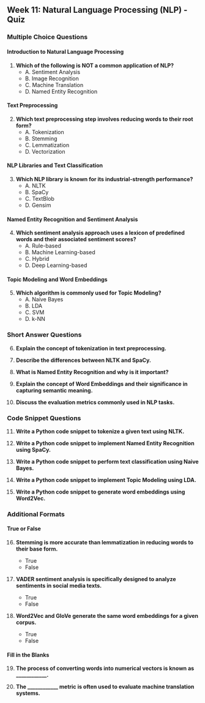 ﻿## Week 11: Natural Language Processing (NLP) - Quiz

### Multiple Choice Questions

#### Introduction to Natural Language Processing

1. **Which of the following is NOT a common application of NLP?**
    - A. Sentiment Analysis
    - B. Image Recognition
    - C. Machine Translation
    - D. Named Entity Recognition

#### Text Preprocessing

2. **Which text preprocessing step involves reducing words to their root form?**
    - A. Tokenization
    - B. Stemming
    - C. Lemmatization
    - D. Vectorization

#### NLP Libraries and Text Classification

3. **Which NLP library is known for its industrial-strength performance?**
    - A. NLTK
    - B. SpaCy
    - C. TextBlob
    - D. Gensim

#### Named Entity Recognition and Sentiment Analysis

4. **Which sentiment analysis approach uses a lexicon of predefined words and their associated sentiment scores?**
    - A. Rule-based
    - B. Machine Learning-based
    - C. Hybrid
    - D. Deep Learning-based

#### Topic Modeling and Word Embeddings

5. **Which algorithm is commonly used for Topic Modeling?**
    - A. Naive Bayes
    - B. LDA
    - C. SVM
    - D. k-NN

### Short Answer Questions

6. **Explain the concept of tokenization in text preprocessing.**

7. **Describe the differences between NLTK and SpaCy.**

8. **What is Named Entity Recognition and why is it important?**

9. **Explain the concept of Word Embeddings and their significance in capturing semantic meaning.**

10. **Discuss the evaluation metrics commonly used in NLP tasks.**

### Code Snippet Questions

11. **Write a Python code snippet to tokenize a given text using NLTK.**

12. **Write a Python code snippet to implement Named Entity Recognition using SpaCy.**

13. **Write a Python code snippet to perform text classification using Naive Bayes.**

14. **Write a Python code snippet to implement Topic Modeling using LDA.**

15. **Write a Python code snippet to generate word embeddings using Word2Vec.**

### Additional Formats

#### True or False

16. **Stemming is more accurate than lemmatization in reducing words to their base form.**
    - True
    - False

17. **VADER sentiment analysis is specifically designed to analyze sentiments in social media texts.**
    - True
    - False

18. **Word2Vec and GloVe generate the same word embeddings for a given corpus.**
    - True
    - False

#### Fill in the Blanks

19. **The process of converting words into numerical vectors is known as ____________.**

20. **The ____________ metric is often used to evaluate machine translation systems.**

